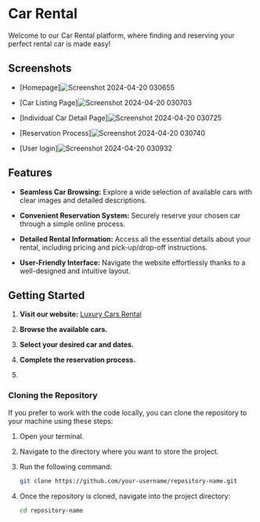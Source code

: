 # Car Rental 

Welcome to our Car Rental platform, where finding and reserving your perfect rental car is made easy!

## Screenshots

- [Homepage]![Screenshot 2024-04-20 030655](https://github.com/CocoShesh/Car-Rental-App/assets/110368170/2a643ac5-0fef-41c0-ab77-87388e11ea5f)
   
- [Car Listing Page]![Screenshot 2024-04-20 030703](https://github.com/CocoShesh/Car-Rental-App/assets/110368170/792125ed-de78-4862-b35d-869e0075def6)
  
- [Individual Car Detail Page]![Screenshot 2024-04-20 030725](https://github.com/CocoShesh/Car-Rental-App/assets/110368170/244998ec-f811-4e77-85aa-24289ee88d4f)
  
- [Reservation Process]![Screenshot 2024-04-20 030740](https://github.com/CocoShesh/Car-Rental-App/assets/110368170/3ad99b76-9068-40fd-9088-ab32a92867c5)
  
- [User login]![Screenshot 2024-04-20 030932](https://github.com/CocoShesh/Car-Rental-App/assets/110368170/93f0becd-3d80-4e34-a690-3a4c31d2efee)
  
## Features

- **Seamless Car Browsing:** Explore a wide selection of available cars with clear images and detailed descriptions.
  
- **Convenient Reservation System:** Securely reserve your chosen car through a simple online process.
  
- **Detailed Rental Information:** Access all the essential details about your rental, including pricing and pick-up/drop-off instructions.
  
- **User-Friendly Interface:** Navigate the website effortlessly thanks to a well-designed and intuitive layout.


## Getting Started

1. **Visit our website:** [Luxury Cars Rental](https://luxury-cars-rental.netlify.app/)
   
2. **Browse the available cars.**
   
3. **Select your desired car and dates.**
   
4. **Complete the reservation process.**
5. 

### Cloning the Repository

If you prefer to work with the code locally, you can clone the repository to your machine using these steps:

1. Open your terminal.

2. Navigate to the directory where you want to store the project.

3. Run the following command:

   ```bash
   git clone https://github.com/your-username/repository-name.git

4. Once the repository is cloned, navigate into the project directory:
   ```bash
   cd repository-name
